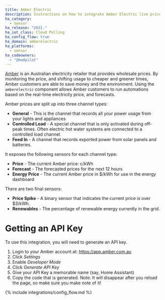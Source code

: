 ```yaml
---
title: Amber Electric
description: Instructions on how to integrate Amber Electric live prices within Home Assistant.
ha_category:
  - Sensor
ha_release: "2021."
ha_iot_class: Cloud Polling
ha_config_flow: true
ha_domain: amberelectric
ha_platforms:
  - sensor
ha_codeowners:
  - "@madpilot"
---
```


[Amber](https://www.amber.com.au/) is an Australian electricity retailer that provides wholesale prices. By monitoring the price, and shifting usage to cheaper and greener times, Amber customers are able to save money and the environment. Using the `amberelectric` component allows Amber customers to run automations based on the real-time electricity price, and forecasts.

Amber prices are split up into three channel types:

- **General** - This is the channel that records all your power usage from your lights and appliances
- **Controlled Load** - A special channel that is only activated during off-peak times. Often electric hot water systems are connected to a controlled load channel.
- **Feed In** - A channel that records exported power from solar panels and batteries.

It exposes the following sensors for each channel type:

- **Price** - The current Amber price: c/kWh
- **Forecast** - The forecasted prices for the next 12 hours
- **Energy Price** - The current Amber price in $/kWh for use in the energy dashboard

There are two final sensors:

- **Price Spike** - A binary sensor that indicates the current price is over $3/kWh.
- **Renewables** - The percentage of renewable energy currently in the grid.

# Getting an API Key

To use this integration, you will need to generate an API key.

1. Login to your Amber account at: https://app.amber.com.au
2. Click _Settings_
3. Enable _Developer Mode_
4. Click _Generate API Key_
5. Give your API Key a memorable name (say, Home Assistant)
6. Copy the code that is generated. Note: It will disappear after you reload the page, so make sure you make note of it!

{% include integrations/config_flow.md %}
